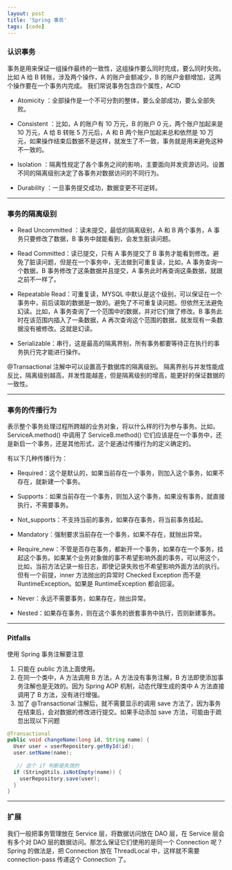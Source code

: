 ```yaml
---
layout: post
title: 'Spring 事务'
tags: [code]
---
```


### 认识事务
事务是用来保证一组操作最终的一致性，这组操作要么同时完成，要么同时失败。比如 A 给 B 转账，涉及两个操作，A 的账户金额减少，B 的账户金额增加，这两个操作要在一个事务内完成。
我们常说事务包含四个属性，ACID

- Atomicity ：全部操作是一个不可分割的整体，要么全部成功，要么全部失败。

- Consistent ：比如，A 的账户有 10 万元，B 的账户 0 元，两个账户加起来是 10 万元，A 给 B 转账 5 万元后，A 和 B 两个账户加起来总和依然是 10 万元，如果操作结束后数据不是这样，就发生了不一致，事务就是用来避免这种不一致的。

- Isolation ：隔离性规定了各个事务之间的影响，主要面向并发资源访问。设置不同的隔离级别决定了各事务对数据访问的不同行为。

- Durability ：一旦事务提交成功，数据变更不可逆转。

---

### 事务的隔离级别

- Read Uncommitted ：读未提交，最低的隔离级别，A 和 B 两个事务，A 事务只要修改了数据，B 事务中就能看到，会发生脏读问题。

- Read Committed：读已提交，只有 A 事务提交了 B 事务才能看到修改。避免了脏读问题，但是在一个事务中，无法做到可重复读，比如，A 事务查询一个数据，B 事务修改了这条数据并且提交，A 事务此时再查询这条数据，就跟之前不一样了。

- Repeatable Read：可重复读，MYSQL 中默认是这个级别，可以保证在一个事务中，前后读取的数据是一致的。避免了不可重复读问题。但依然无法避免幻读。比如，A 事务查询了一个范围中的数据，并对它们做了修改。B 事务此时在该范围内插入了一条数据，A 再次查询这个范围的数据，就发现有一条数据没有被修改。这就是幻读。

- Serializable：串行，这是最高的隔离界别，所有事务都要等待正在执行的事务执行完才能进行操作。


@Transactional 注解中可以设置高于数据库的隔离级别。
隔离界别与并发性能成反比，隔离级别越高，并发性能越差，但是隔离级别的增高，能更好的保证数据的一致性。

---

###  事务的传播行为

表示整个事务处理过程所跨越的业务对象，将以什么样的行为参与事务。比如，ServiceA.method() 中调用了 ServiceB.method() 它们应该是在一个事务中，还是新启一个事务，还是其他形式，这个是通过传播行为的定义确定的。

有以下几种传播行为：

- Required：这个是默认的，如果当前存在一个事务，则加入这个事务，如果不存在，就新建一个事务。

- Supports：如果当前存在一个事务，则加入这个事务，如果没有事务，就直接执行，不需要事务。

- Not_supports：不支持当前的事务，如果存在事务，将当前事务挂起。

- Mandatory：强制要求当前存在一个事务，如果不存在，就抛出异常。

- Require_new：不管是否存在事务，都新开一个事务，如果存在一个事务，挂起这个事务。如果某个业务对象做的事不希望影响外面的事务，可以用这个，比如，当前方法记录一些日志，即使记录失败也不希望影响外面方法的执行。但有一个前提，inner 方法抛出的异常时 Checked Exception 而不是 RuntimeException。如果是 RuntimeException 都会回滚。

- Never：永远不需要事务，如果存在，抛出异常。

- Nested：如果存在事务，则在这个事务的嵌套事务中执行，否则新建事务。

---

### Pitfalls

使用 Spring 事务注解要注意

1. 只能在 public 方法上面使用。
2. 在同一个类中，A 方法调用 B 方法，A 方法没有事务注解，B 方法即使添加事务注解也是无效的。因为 Spring AOP 机制，动态代理生成的类中 A 方法直接调用了 B 方法，没有进行增强。
3. 加了 @Transactional 注解后，就不需要显示的调用 save 方法了，因为事务在结束后，会对数据的修改进行提交。如果手动添加 save 方法，可能由于疏忽出现以下问题

```java
@Transactional
public void changeName(long id, String name) {
  User user = userRepository.getById(id);
  user.setName(name);
   
   // 这个 if 判断是失效的
  if (StringUtils.isNotEmpty(name)) {
    userRepository.save(user);
  }
}
```
---

### 扩展
我们一般把事务管理放在 Service 层，将数据访问放在 DAO 层，在 Service 层会有多个对 DAO 层的数据访问。那怎么保证它们使用的是同一个 Connection 呢？Spring 的做法是，把 Connection 放在 ThreadLocal 中，这样就不需要 connection-pass 传递这个 Connection 了。
